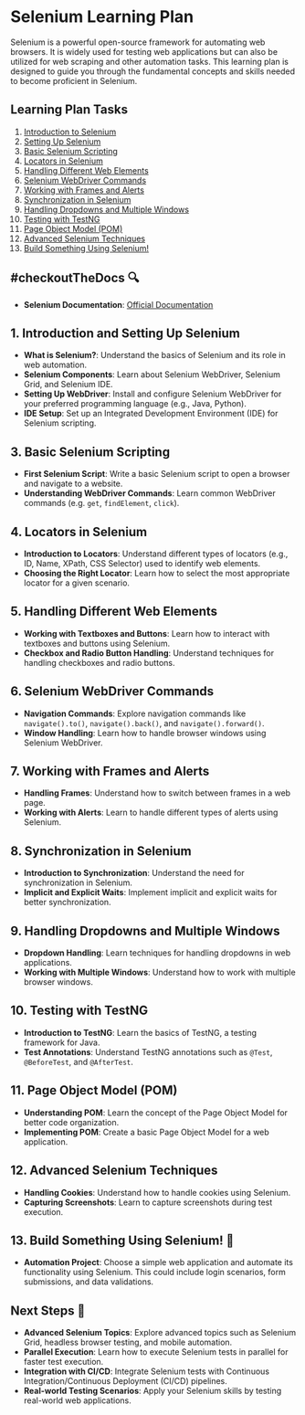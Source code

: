 # Selenium Learning Plan

Selenium is a powerful open-source framework for automating web browsers. It is widely used for testing web applications but can also be utilized for web scraping and other automation tasks. This learning plan is designed to guide you through the fundamental concepts and skills needed to become proficient in Selenium.

## Learning Plan Tasks

1. [Introduction to Selenium](#1-introduction-to-selenium)
2. [Setting Up Selenium](#2-setting-up-selenium)
3. [Basic Selenium Scripting](#3-basic-selenium-scripting)
4. [Locators in Selenium](#4-locators-in-selenium)
5. [Handling Different Web Elements](#5-handling-different-web-elements)
6. [Selenium WebDriver Commands](#6-selenium-webdriver-commands)
7. [Working with Frames and Alerts](#7-working-with-frames-and-alerts)
8. [Synchronization in Selenium](#8-synchronization-in-selenium)
9. [Handling Dropdowns and Multiple Windows](#9-handling-dropdowns-and-multiple-windows)
10. [Testing with TestNG](#10-testing-with-testng)
11. [Page Object Model (POM)](#11-page-object-model-pom)
12. [Advanced Selenium Techniques](#12-advanced-selenium-techniques)
13. [Build Something Using Selenium!](#13-build-something-using-selenium)

## #checkoutTheDocs 🔍

- **Selenium Documentation**: [Official Documentation](https://www.selenium.dev/documentation/en/)

## 1. Introduction and Setting Up  Selenium

- **What is Selenium?**: Understand the basics of Selenium and its role in web
  automation.
- **Selenium Components**: Learn about Selenium WebDriver, Selenium Grid, and
  Selenium IDE.
- **Setting Up WebDriver**: Install and configure Selenium WebDriver for your
  preferred programming language (e.g., Java, Python).
- **IDE Setup**: Set up an Integrated Development Environment (IDE) for Selenium
  scripting.

## 3. Basic Selenium Scripting

- **First Selenium Script**: Write a basic Selenium script to open a browser and
  navigate to a website.
- **Understanding WebDriver Commands**: Learn common WebDriver commands (e.g. `get`, `findElement`, `click`).

## 4. Locators in Selenium

- **Introduction to Locators**: Understand different types of locators (e.g.,
  ID, Name, XPath, CSS Selector) used to identify web elements.
- **Choosing the Right Locator**: Learn how to select the most appropriate
  locator for a given scenario.

## 5. Handling Different Web Elements

- **Working with Textboxes and Buttons**: Learn how to interact with textboxes
  and buttons using Selenium.
- **Checkbox and Radio Button Handling**: Understand techniques for handling
  checkboxes and radio buttons.

## 6. Selenium WebDriver Commands

- **Navigation Commands**: Explore navigation commands like `navigate().to()`, `navigate().back()`, and `navigate().forward()`.
- **Window Handling**: Learn how to handle browser windows using Selenium WebDriver.

## 7. Working with Frames and Alerts

- **Handling Frames**: Understand how to switch between frames in a web page.
- **Working with Alerts**: Learn to handle different types of alerts using
  Selenium.

## 8. Synchronization in Selenium

- **Introduction to Synchronization**: Understand the need for synchronization
  in Selenium.
- **Implicit and Explicit Waits**: Implement implicit and explicit waits for better synchronization.

## 9. Handling Dropdowns and Multiple Windows

- **Dropdown Handling**: Learn techniques for handling dropdowns in web
  applications.
- **Working with Multiple Windows**: Understand how to work with multiple
  browser windows.

## 10. Testing with TestNG

- **Introduction to TestNG**: Learn the basics of TestNG, a testing framework
  for Java.
- **Test Annotations**: Understand TestNG annotations such as `@Test`,
  `@BeforeTest`, and `@AfterTest`.

## 11. Page Object Model (POM)

- **Understanding POM**: Learn the concept of the Page Object Model for better
  code organization.
- **Implementing POM**: Create a basic Page Object Model for a web application.

## 12. Advanced Selenium Techniques

- **Handling Cookies**: Understand how to handle cookies using Selenium.
- **Capturing Screenshots**: Learn to capture screenshots during test execution.

## 13. Build Something Using Selenium! 🔨

- **Automation Project**: Choose a simple web application and automate its
  functionality using Selenium. This could include login scenarios, form
  submissions, and data validations.

## Next Steps 🚀

- **Advanced Selenium Topics**: Explore advanced topics such as Selenium Grid,
  headless browser testing, and mobile automation.
- **Parallel Execution**: Learn how to execute Selenium tests in parallel for
  faster test execution.
- **Integration with CI/CD**: Integrate Selenium tests with Continuous
  Integration/Continuous Deployment (CI/CD) pipelines.
- **Real-world Testing Scenarios**: Apply your Selenium skills by testing
  real-world web applications.
